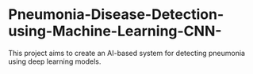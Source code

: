 # Pneumonia-Disease-Detection-using-Machine-Learning-CNN-
This project aims to create an AI-based system for detecting pneumonia using deep learning models.
